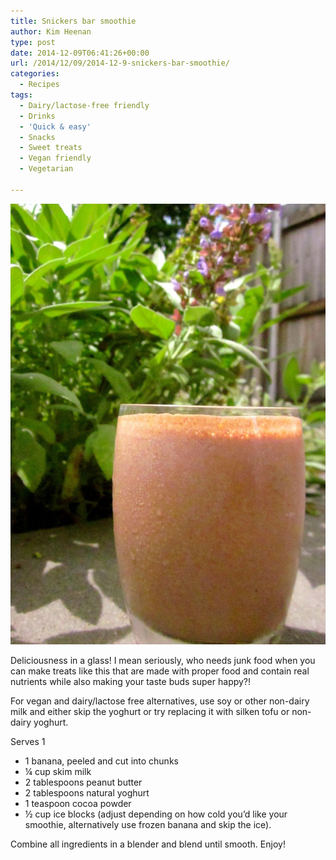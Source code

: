```yaml
---
title: Snickers bar smoothie
author: Kim Heenan
type: post
date: 2014-12-09T06:41:26+00:00
url: /2014/12/09/2014-12-9-snickers-bar-smoothie/
categories:
  - Recipes
tags:
  - Dairy/lactose-free friendly
  - Drinks
  - 'Quick & easy'
  - Snacks
  - Sweet treats
  - Vegan friendly
  - Vegetarian

---
```


![](snickers-bar-smoothie.jpg)

Deliciousness in a glass! I mean seriously, who needs junk food when you can make treats like this that are made with proper food and contain real nutrients while also making your taste buds super happy?!

<!--more-->

For vegan and dairy/lactose free alternatives, use soy or other non-dairy milk and either skip the yoghurt or try replacing it with silken tofu or non-dairy yoghurt.

Serves 1

  * 1 banana, peeled and cut into chunks
  * ¼ cup skim milk
  * 2 tablespoons peanut butter
  * 2 tablespoons natural yoghurt
  * 1 teaspoon cocoa powder
  * ½ cup ice blocks (adjust depending on how cold you’d like your smoothie, alternatively use frozen banana and skip the ice).

Combine all ingredients in a blender and blend until smooth. Enjoy!
